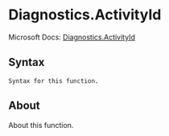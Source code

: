 ---
---

# Diagnostics.ActivityId

Microsoft Docs: [Diagnostics.ActivityId](https://docs.microsoft.com/en-us/powerquery-m/diagnostics-activityid)

## Syntax

```
Syntax for this function.
```

## About

About this function.

